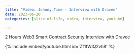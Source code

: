 ```yaml
---
title: "Video: Johnny Time - Interview with Dravee"
date: 2023-06-20
categories: [slice-of-life, video, interview, youtube]

---
```


[2 Hours Web3 Smart Contract Security Interview with Dravee](https://youtu.be/Zf1tWIQ2vh8?feature=shared)

{% include embed/youtube.html id='Zf1tWIQ2vh8' %}